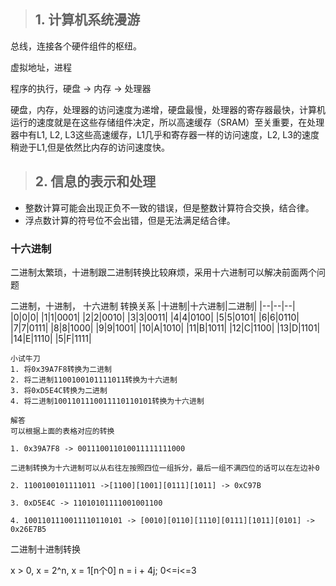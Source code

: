 >## 1. 计算机系统漫游

总线，连接各个硬件组件的枢纽。

虚拟地址，进程

程序的执行，硬盘 -> 内存 -> 处理器

硬盘，内存，处理器的访问速度为递增，硬盘最慢，处理器的寄存器最快，计算机运行的速度就是在这些存储组件决定，所以高速缓存（SRAM）至关重要，在处理器中有L1, L2, L3这些高速缓存，L1几乎和寄存器一样的访问速度，L2, L3的速度稍逊于L1,但是依然比内存的访问速度快。

>## 2. 信息的表示和处理

* 整数计算可能会出现正负不一致的错误，但是整数计算符合交换，结合律。
* 浮点数计算的符号位不会出错，但是无法满足结合律。


### 十六进制

二进制太繁琐，十进制跟二进制转换比较麻烦，采用十六进制可以解决前面两个问题

二进制，十进制， 十六进制 转换关系
|十进制|十六进制|二进制|
|--|--|--|
|0|0|0|
|1|1|0001|
|2|2|0010|
|3|3|0011|
|4|4|0100|
|5|5|0101|
|6|6|0110|
|7|7|0111|
|8|8|1000|
|9|9|1001|
|10|A|1010|
|11|B|1011|
|12|C|1100|
|13|D|1101|
|14|E|1110|
|5|F|1111|

```
小试牛刀
1. 将0x39A7F8转换为二进制
2. 将二进制1100100101111011转换为十六进制
3. 将0xD5E4C转换为二进制
4. 将二进制1001101110011110110101转换为十六进制

解答
可以根据上面的表格对应的转换

1. 0x39A7F8 -> 001110011010011111111000

二进制转换为十六进制可以从右往左按照四位一组拆分，最后一组不满四位的话可以在左边补0

2. 1100100101111011 ->[1100][1001][0111][1011] -> 0xC97B

3. 0xD5E4C -> 11010101111001001100

4. 1001101110011110110101 -> [0010][0110][1110][0111][1011][0101] -> 0x26E7B5

```

二进制十进制转换

x > 0, x = 2^n, x = 1[n个0]
n = i + 4j; 0<=i<=3
